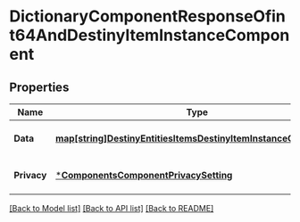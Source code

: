 # DictionaryComponentResponseOfint64AndDestinyItemInstanceComponent

## Properties
Name | Type | Description | Notes
------------ | ------------- | ------------- | -------------
**Data** | [**map[string]DestinyEntitiesItemsDestinyItemInstanceComponent**](Destiny.Entities.Items.DestinyItemInstanceComponent.md) |  | [optional] [default to null]
**Privacy** | [***ComponentsComponentPrivacySetting**](Components.ComponentPrivacySetting.md) |  | [optional] [default to null]

[[Back to Model list]](../README.md#documentation-for-models) [[Back to API list]](../README.md#documentation-for-api-endpoints) [[Back to README]](../README.md)


